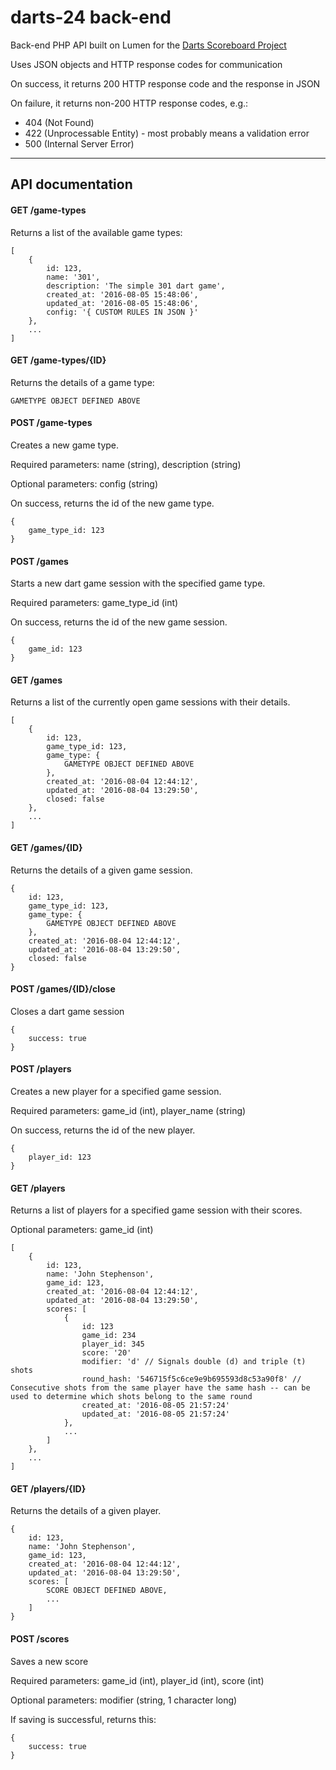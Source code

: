 # darts-24 back-end

Back-end PHP API built on Lumen for the [Darts Scoreboard Project](https://github.com/vassdoki/darts-24/)

Uses JSON objects and HTTP response codes for communication

On success, it returns 200 HTTP response code and the response in JSON

On failure, it returns non-200 HTTP response codes, e.g.:

+ 404 (Not Found)
+ 422 (Unprocessable Entity) - most probably means a validation error
+ 500 (Internal Server Error)

- - -

## API documentation

#### GET /game-types

Returns a list of the available game types:

```
[
    {
        id: 123,
        name: '301',
        description: 'The simple 301 dart game',
        created_at: '2016-08-05 15:48:06',
        updated_at: '2016-08-05 15:48:06',
        config: '{ CUSTOM RULES IN JSON }'
    },
    ...
]
```

#### GET /game-types/{ID}

Returns the details of a game type:

```
GAMETYPE OBJECT DEFINED ABOVE
```

#### POST /game-types

Creates a new game type.

Required parameters: name (string), description (string)

Optional parameters: config (string)

On success, returns the id of the new game type.

```
{
    game_type_id: 123
}
```

#### POST /games

Starts a new dart game session with the specified game type.

Required parameters: game_type_id (int)

On success, returns the id of the new game session.

```
{
    game_id: 123
}
```

#### GET /games

Returns a list of the currently open game sessions with their details.

```
[
    {
        id: 123,
        game_type_id: 123,
        game_type: {
            GAMETYPE OBJECT DEFINED ABOVE
        },
        created_at: '2016-08-04 12:44:12',
        updated_at: '2016-08-04 13:29:50',
        closed: false
    },
    ...
]
```

#### GET /games/{ID}

Returns the details of a given game session.

```
{
    id: 123,
    game_type_id: 123,
    game_type: {
        GAMETYPE OBJECT DEFINED ABOVE
    },
    created_at: '2016-08-04 12:44:12',
    updated_at: '2016-08-04 13:29:50',
    closed: false
}
```

#### POST /games/{ID}/close

Closes a dart game session

```
{
    success: true
}
```

#### POST /players

Creates a new player for a specified game session.

Required parameters: game_id (int), player_name (string)

On success, returns the id of the new player.

```
{
    player_id: 123
}
```

#### GET /players

Returns a list of players for a specified game session with their scores.

Optional parameters: game_id (int)

```
[
    {
        id: 123,
        name: 'John Stephenson',
        game_id: 123,
        created_at: '2016-08-04 12:44:12',
        updated_at: '2016-08-04 13:29:50',
        scores: [
            {
                id: 123
                game_id: 234
                player_id: 345
                score: '20'
                modifier: 'd' // Signals double (d) and triple (t) shots
                round_hash: '546715f5c6ce9e9b695593d8c53a90f8' // Consecutive shots from the same player have the same hash -- can be used to determine which shots belong to the same round
                created_at: '2016-08-05 21:57:24'
                updated_at: '2016-08-05 21:57:24'
            },
            ...
        ]
    },
    ...
]
```

#### GET /players/{ID}

Returns the details of a given player.

```
{
    id: 123,
    name: 'John Stephenson',
    game_id: 123,
    created_at: '2016-08-04 12:44:12',
    updated_at: '2016-08-04 13:29:50',
    scores: [
        SCORE OBJECT DEFINED ABOVE,
        ...
    ]
}
```

#### POST /scores

Saves a new score

Required parameters: game_id (int), player_id (int), score (int)

Optional parameters: modifier (string, 1 character long)

If saving is successful, returns this:
```
{
    success: true
}
```
